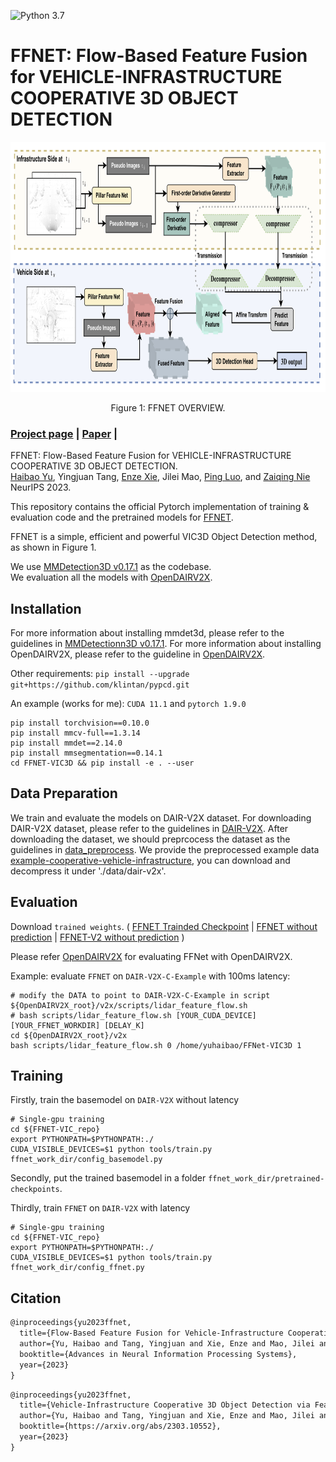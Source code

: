 ![Python 3.7](https://img.shields.io/badge/python-3.7-green.svg)

# FFNET: Flow-Based Feature Fusion for VEHICLE-INFRASTRUCTURE COOPERATIVE 3D OBJECT DETECTION

<!-- ![image](resources/image.png) -->
<div align="center">
  <img src="./resources/FFNET-OVERVIEW.png" height="400">
</div>
<p align="center">
  Figure 1: FFNET OVERVIEW.
</p>

### [Project page](https://github.com/haibao-yu/FFNet-VIC3D) | [Paper](https://arxiv.org/abs/2303.10552) |

FFNET: Flow-Based Feature Fusion for VEHICLE-INFRASTRUCTURE COOPERATIVE 3D OBJECT DETECTION.<br>
[Haibao Yu](https://scholar.google.com/citations?user=JW4F5HoAAAAJ), Yingjuan Tang, [Enze Xie](https://xieenze.github.io/), Jilei Mao, [Ping Luo](http://luoping.me/), and [Zaiqing Nie](https://air.tsinghua.edu.cn/en/info/1046/1192.htm) <br>
NeurIPS 2023.

This repository contains the official Pytorch implementation of training & evaluation code and the pretrained models for [FFNET](https://openreview.net/forum?id=ZLfD0cowleE).

FFNET is a simple, efficient and powerful VIC3D Object Detection method, as shown in Figure 1.

We use [MMDetection3D v0.17.1](https://github.com/open-mmlab/mmdetection3d/tree/v0.17.1) as the codebase. <br>
We evaluation all the models with [OpenDAIRV2X](https://github.com/AIR-THU/DAIR-V2X).


## Installation
For more information about installing mmdet3d, please refer to the guidelines in [MMDetectionn3D v0.17.1](https://github.com/open-mmlab/mmdetection3d/tree/v0.17.1).
For more information about installing OpenDAIRV2X, please refer to the guideline in [OpenDAIRV2X](https://github.com/AIR-THU/DAIR-V2X).


Other requirements:
```pip install --upgrade git+https://github.com/klintan/pypcd.git```

An example (works for me): ```CUDA 11.1``` and  ```pytorch 1.9.0``` 

```
pip install torchvision==0.10.0
pip install mmcv-full==1.3.14
pip install mmdet==2.14.0
pip install mmsegmentation==0.14.1
cd FFNET-VIC3D && pip install -e . --user
```

## Data Preparation
We train and evaluate the models on DAIR-V2X dataset. For downloading DAIR-V2X dataset, please refer to the guidelines in [DAIR-V2X](https://thudair.baai.ac.cn/cooptest).
After downloading the dataset, we should preprcocess the dataset as the guidelines in [data_preprocess](data/dair-v2x/README.md).
We provide the preprocessed example data [example-cooperative-vehicle-infrastructure](https://drive.google.com/file/d/1y8bGwI63TEBkDEh2JU_gdV7uidthSnoe/view?usp=sharing), you can download and decompress it under './data/dair-v2x'.


## Evaluation

Download `trained weights`. 
(
[FFNET Trainded Checkpoint](https://drive.google.com/file/d/1eX2wZ7vSxq8y9lAyjHyrmBQ30qNHcFC6/view?usp=sharing) | [FFNET without prediction](https://drive.google.com/file/d/14ujtkGVMGGdvHnmEAUDArny6HKbYM_ye/view?usp=sharing) 
| [FFNET-V2 without prediction](https://drive.google.com/file/d/1_-C4MfUeC-6MXPDZlx6LTM48Tl8gdZpR/view?usp=sharing)
)

Please refer [OpenDAIRV2X](https://github.com/AIR-THU/DAIR-V2X/configs/vic3d/middle-fusion-pointcloud/ffnet/README.md) for evaluating FFNet with OpenDAIRV2X. 

Example: evaluate ```FFNET``` on ```DAIR-V2X-C-Example``` with 100ms latency:

```
# modify the DATA to point to DAIR-V2X-C-Example in script ${OpenDAIRV2X_root}/v2x/scripts/lidar_feature_flow.sh
# bash scripts/lidar_feature_flow.sh [YOUR_CUDA_DEVICE] [YOUR_FFNET_WORKDIR] [DELAY_K] 
cd ${OpenDAIRV2X_root}/v2x
bash scripts/lidar_feature_flow.sh 0 /home/yuhaibao/FFNet-VIC3D 1
```

## Training

Firstly, train the basemodel on ```DAIR-V2X``` without latency
```
# Single-gpu training
cd ${FFNET-VIC_repo}
export PYTHONPATH=$PYTHONPATH:./
CUDA_VISIBLE_DEVICES=$1 python tools/train.py ffnet_work_dir/config_basemodel.py
```

Secondly, put the trained basemodel in a folder ```ffnet_work_dir/pretrained-checkpoints```.

Thirdly, train ```FFNET``` on ```DAIR-V2X``` with latency

```
# Single-gpu training
cd ${FFNET-VIC_repo}
export PYTHONPATH=$PYTHONPATH:./
CUDA_VISIBLE_DEVICES=$1 python tools/train.py ffnet_work_dir/config_ffnet.py
```

## Citation
```latex
@inproceedings{yu2023ffnet,
  title={Flow-Based Feature Fusion for Vehicle-Infrastructure Cooperative 3D Object Detection},
  author={Yu, Haibao and Tang, Yingjuan and Xie, Enze and Mao, Jilei and Luo, Ping and Nie, Zaiqing},
  booktitle={Advances in Neural Information Processing Systems},
  year={2023}
}
```

```latex
@inproceedings{yu2023ffnet,
  title={Vehicle-Infrastructure Cooperative 3D Object Detection via Feature Flow Prediction},
  author={Yu, Haibao and Tang, Yingjuan and Xie, Enze and Mao, Jilei and Yuan, Jirui and Luo, Ping and Nie, Zaiqing},
  booktitle={https://arxiv.org/abs/2303.10552},
  year={2023}
}
```
